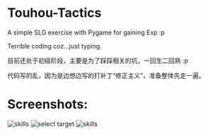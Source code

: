 # Touhou-Tactics
A simple SLG exercise with Pygame for gaining Exp :p

Terrible coding coz...just typing.

目前还处于初级阶段，主要是为了踩踩相关的坑，一回生二回熟 :p

代码写的乱，因为是边想边写的打补丁“修正主义”，准备整体先走一遍。

# Screenshots:
![skills](https://github.com/solaxu/Touhou-Tactics/blob/master/screenshot/BanPickStage.png)
![select target](https://github.com/solaxu/Touhou-Tactics/blob/master/screenshot/Skill_Emit.png)
![skills](https://github.com/solaxu/Touhou-Tactics/blob/master/screenshot/Skills_Descs.png)